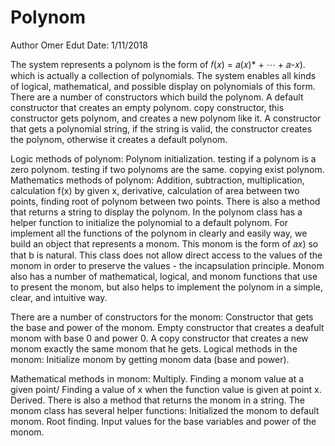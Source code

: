 # Polynom

Author Omer Edut
Date: 1/11/2018

The system represents a polynom is the form of 𝑓(𝑥) = 𝑎(𝑥)* + ⋯ + 𝑎-𝑥). which is actually a collection of polynomials.
The system enables all kinds of logical, mathematical, and possible display on polynomials of this form.
There are a number of constructors which build the polynom.
A default constructor that creates an empty polynom. copy constructor, this constructor gets polynom, and creates a new polynom like it.
A constructor that gets a polynomial string, if the string is valid, the constructor creates the polynom,
otherwise it creates a default polynom.

Logic methods of polynom:
Polynom initialization.
testing if a polynom is a zero polynom. testing if two polynoms are the same. copying exist polynom.
Mathematics methods of polynom:
Addition, subtraction, multiplication, calculation f(x) by given x, derivative, calculation of area between two points,
finding root of polynom between two points.
There is also a method that returns a string to display the polynom.
In the polynom class has a helper function to initialize the polynomial to a default polynom.
For implement all the functions of the polynom in clearly and easily way, we build an object that represents a monom.
This monom is the form of 𝑎𝑥) so that b is natural.
This class does not allow direct access to the values of the monom in order to preserve the values - the incapsulation principle.
Monom also has a number of mathematical, logical, and monom functions that use to present the monom,
but also helps to implement the polynom in a simple, clear, and intuitive way.

There are a number of constructors for the monom:
Constructor that gets the base and power of the monom.
Empty constructor that creates a deafult monom with base 0 and power 0.
A copy constructor that creates a new monom exactly the same monom that he gets.
Logical methods in the monom:
Initialize monom by getting monom data (base and power).

Mathematical methods in monom:
Multiply.
Finding a monom value at a given point/
Finding a value of x when the function value is given at point x. Derived.
There is also a method that returns the monom in a string.
The monom class has several helper functions:
Initialized the monom to default monom.
Root finding.
Input values for the base variables and power of the monom.
